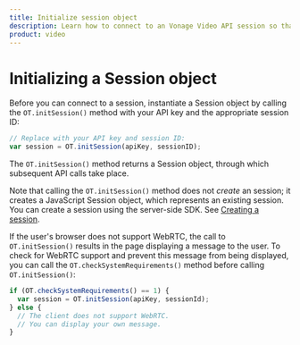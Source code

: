 ```yaml
--- 
title: Initialize session object 
description: Learn how to connect to an Vonage Video API session so that participants can use audio, video, and messaging functionality in your web application.
product: video 
---
```


# Initializing a Session object

Before you can connect to a session, instantiate a Session object by calling the `OT.initSession()` method with your API key and the appropriate session ID:

```js
// Replace with your API key and session ID:
var session = OT.initSession(apiKey, sessionID);
```

The `OT.initSession()` method returns a Session object, through which subsequent API calls take place.

Note that calling the `OT.initSession()` method does not _create_ an session; it creates a JavaScript Session object, which represents an existing session. You can create a session using the server-side SDK. See [Creating a session](/video/guides/create-session).

If the user's browser does not support WebRTC, the call to `OT.initSession()` results in the page displaying a message to the user. To check for WebRTC support and prevent this message from being displayed, you can call the `OT.checkSystemRequirements()` method before calling `OT.initSession()`:

```js
if (OT.checkSystemRequirements() == 1) {
  var session = OT.initSession(apiKey, sessionId);
} else {
  // The client does not support WebRTC.
  // You can display your own message.
}
```
